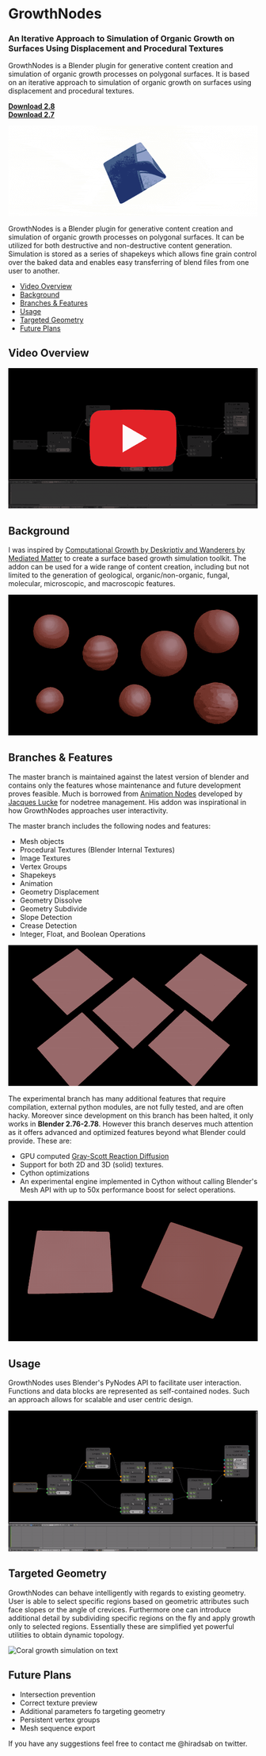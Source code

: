 
# GrowthNodes

### An Iterative Approach to Simulation of Organic Growth on Surfaces Using Displacement and Procedural Textures

GrowthNodes is a Blender plugin for generative content creation and simulation of organic growth processes on polygonal surfaces. It is based on an iterative approach to simulation of organic growth on surfaces using displacement and procedural textures.

<b>[Download 2.8](https://github.com/hsab/GrowthNodes/archive/master.zip)</b>   
<b>[Download 2.7](https://github.com/hsab/GrowthNodes/archive/2.7.zip)</b>

![Compilation](https://raw.githubusercontent.com/hsab/GrowthNodes/gifs/gifs/compil.gif)

GrowthNodes is a Blender plugin for generative content creation and simulation of organic growth processes on polygonal surfaces. It can be utilized for both destructive and non-destructive content generation. Simulation is stored as a series of shapekeys which allows fine grain control over the baked data and enables easy transferring of blend files from one user to another.

 - [Video Overview](#video-overview)
 - [Background](#background)
 - [Branches & Features](#branches--features)
 - [Usage](#usage)
 - [Targeted Geometry](#targeted-geometry)
 - [Future Plans](#future-plans)

## Video Overview

<a href="https://youtu.be/FAKYwJyKOMM" rel="nofollow" target="_blank"><img src="https://raw.githubusercontent.com/hsab/GrowthNodes/gifs/gifs/playvid.gif" alt="Watch video" style="max-width:100%;"></a>

## Background

I was inspired by [Computational Growth by Deskriptiv and Wanderers by Mediated Matter](http://matter.media.mit.edu/environments/details/wanderers-wearables-for-interplanetary-pilgrims) to create a surface based growth simulation toolkit. The addon can be used for a wide range of content creation, including but not limited to the generation of geological, organic/non-organic, fungal, molecular, microscopic, and macroscopic features.

![Created with master branch](https://raw.githubusercontent.com/hsab/GrowthNodes/gifs/gifs/spheres.gif)

## Branches & Features

The master branch is maintained against the latest version of blender and contains only the features whose maintenance and future development proves feasible. Much is borrowed from [Animation Nodes](https://github.com/JacquesLucke/animation_nodes) developed by [Jacques Lucke](https://twitter.com/jacqueslucke?lang=en) for nodetree management. His addon was inspirational in how GrowthNodes approaches user interactivity.

The master branch includes the following nodes and features:

 - Mesh objects
 - Procedural Textures (Blender Internal Textures)
 - Image Textures
 - Vertex Groups
 - Shapekeys
 - Animation
 - Geometry Displacement
 - Geometry Dissolve
 - Geometry Subdivide
 - Slope Detection
 - Crease Detection
 - Integer, Float, and Boolean Operations

![Created with master branch](https://raw.githubusercontent.com/hsab/GrowthNodes/gifs/gifs/plane1.gif)

The experimental branch has many additional features that require compilation, external python modules, are not fully tested, and are often hacky. Moreover since development on this branch has been halted, it only works in **Blender 2.76-2.78**. However this branch deserves much attention as it offers advanced and optimized features beyond what Blender could provide. These are:

 - GPU computed [Gray-Scott Reaction Diffusion](https://mrob.com/pub/comp/xmorphia/)
 - Support for both 2D and 3D (solid) textures. 
 - Cython optimizations
 - An experimental engine implemented in Cython without calling Blender's Mesh API with up to 50x performance boost for select operations.

![Created with experimental RD](https://raw.githubusercontent.com/hsab/GrowthNodes/gifs/gifs/plane2.gif)


## Usage

GrowthNodes uses Blender's PyNodes API to facilitate user interaction. Functions and data blocks are represented as self-contained nodes. Such an approach allows for scalable and user centric design.

 ![enter image description here](https://raw.githubusercontent.com/hsab/GrowthNodes/gifs/gifs/nodes.gif)

## Targeted Geometry

GrowthNodes can behave intelligently with regards to existing geometry. User is able to select specific regions based on geometric attributes such face slopes or the angle of crevices. Furthermore one can introduce additional detail by subdividing specific regions on the fly and apply growth only to selected regions. Essentially these are simplified yet powerful utilities to obtain dynamic topology.

![Coral growth simulation on text](https://raw.githubusercontent.com/hsab/GrowthNodes/gifs/gifs/suz.gif)
 
## Future Plans

 - Intersection prevention
 - Correct texture preview
 - Additional parameters fo targeting geometry
 - Persistent vertex groups
 - Mesh sequence export

If you have any suggestions feel free to contact me @hiradsab on twitter.
